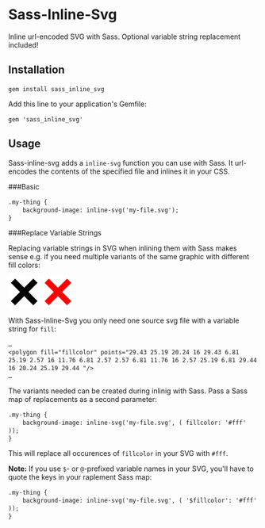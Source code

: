 # Sass-Inline-Svg

Inline url-encoded SVG with Sass. Optional variable string replacement included!


## Installation

    gem install sass_inline_svg

Add this line to your application's Gemfile:

    gem 'sass_inline_svg'



## Usage

Sass-inline-svg adds a `inline-svg` function you can use with Sass. It url-encodes the contents of the specified file and inlines it in your CSS.

###Basic

    .my-thing {
        background-image: inline-svg('my-file.svg');
    }

###Replace Variable Strings

Replacing variable strings in SVG when inlining them with Sass makes sense e.g. if you need multiple variants of the same graphic with different fill colors:

![Close Icon Black](close-blk.svg)
![Close Icon Black](close-rd.svg)

With Sass-Inline-Svg you only need one source svg file with a variable string for `fill`:

	…
	<polygon fill="fillcolor" points="29.43 25.19 20.24 16 29.43 6.81 25.19 2.57 16 11.76 6.81 2.57 2.57 6.81 11.76 16 2.57 25.19 6.81 29.44 16 20.24 25.19 29.44 "/>
	…

The variants needed can be created during inlinig with Sass. Pass a Sass map of replacements as a second parameter:

    .my-thing {
        background-image: inline-svg('my-file.svg', ( fillcolor: '#fff' ));
    }

This will replace all occurences of `fillcolor` in your SVG with `#fff`.

__Note:__ If you use `$`- or `@`-prefixed variable names in your SVG, you'll have to quote the keys in your raplement Sass map:

    .my-thing {
        background-image: inline-svg('my-file.svg', ( '$fillcolor': '#fff' ));
    }

